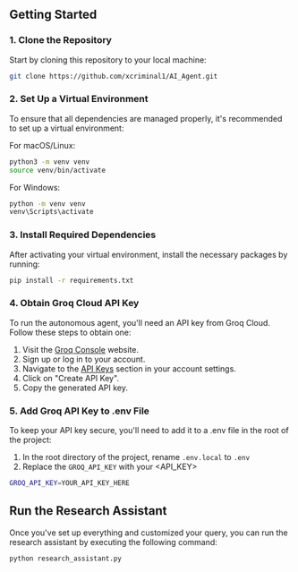 ## Getting Started

### 1. Clone the Repository

Start by cloning this repository to your local machine:

```bash
git clone https://github.com/xcriminal1/AI_Agent.git
```

### 2. Set Up a Virtual Environment
To ensure that all dependencies are managed properly, it's recommended to set up a virtual environment:

For macOS/Linux:
```bash
python3 -m venv venv
source venv/bin/activate
```

For Windows:
```bash
python -m venv venv
venv\Scripts\activate
```

### 3. Install Required Dependencies
After activating your virtual environment, install the necessary packages by running:
```bash
pip install -r requirements.txt
```

### 4. Obtain Groq Cloud API Key
To run the autonomous agent, you'll need an API key from Groq Cloud. Follow these steps to obtain one:

1. Visit the [Groq Console](https://console.groq.com/) website.
2. Sign up or log in to your account.
3. Navigate to the [API Keys](https://console.groq.com/keys) section in your account settings.
4. Click on "Create API Key".
5. Copy the generated API key.

### 5. Add Groq API Key to .env File
To keep your API key secure, you'll need to add it to a .env file in the root of the project:

1. In the root directory of the project, rename ```.env.local``` to ```.env```
2. Replace the ```GROQ_API_KEY``` with your <API_KEY>
```bash
GROQ_API_KEY=YOUR_API_KEY_HERE
```
## Run the Research Assistant
Once you've set up everything and customized your query, you can run the research assistant by executing the following command:

```bash
python research_assistant.py